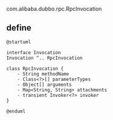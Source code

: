 com.alibaba.dubbo.rpc.RpcInvocation

## define

```plantuml
@startuml

interface Invocation
Invocation ^.. RpcInvocation

class RpcInvocation {
    - String methodName
    - Class<?>[] parameterTypes
    - Object[] arguments
    - Map<String, String> attachments
    - transient Invoker<?> invoker
}

@enduml
```